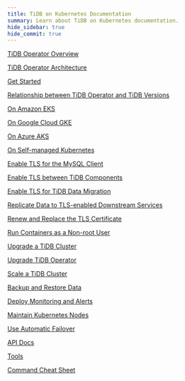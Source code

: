 ```yaml
---
title: TiDB on Kubernetes Documentation
summary: Learn about TiDB on Kubernetes documentation.
hide_sidebar: true
hide_commit: true
---
```


<LearningPathContainer platform="tidb-operator" title="TiDB on Kubernetes" subTitle="Using TiDB Operator provided by PingCAP, you can run and maintain TiDB seamlessly on the Kubernetes clusters deployed on a public cloud or in a self-managed environment.">

<LearningPath label="Learn" icon="cloud1">

[TiDB Operator Overview](https://docs.pingcap.com/tidb-in-kubernetes/v1.6/tidb-operator-overview)

[TiDB Operator Architecture](https://docs.pingcap.com/tidb-in-kubernetes/v1.6/architecture)

[Get Started](https://docs.pingcap.com/tidb-in-kubernetes/v1.6/get-started)

[Relationship between TiDB Operator and TiDB Versions](https://docs.pingcap.com/tidb-in-kubernetes/v1.6/tidb-operator-overview)

</LearningPath>

<LearningPath label="Deploy TiDB" icon="deploy">

[On Amazon EKS](https://docs.pingcap.com/tidb-in-kubernetes/v1.6/deploy-on-aws-eks)

[On Google Cloud GKE](https://docs.pingcap.com/tidb-in-kubernetes/v1.6/deploy-on-gcp-gke)

[On Azure AKS](https://docs.pingcap.com/tidb-in-kubernetes/v1.6/deploy-on-azure-aks)

[On Self-managed Kubernetes](https://docs.pingcap.com/tidb-in-kubernetes/v1.6/deploy-on-general-kubernetes)

</LearningPath>

<LearningPath label="Secure" icon="cloud3">

[Enable TLS for the MySQL Client](https://docs.pingcap.com/tidb-in-kubernetes/v1.6/enable-tls-for-mysql-client)

[Enable TLS between TiDB Components](https://docs.pingcap.com/tidb-in-kubernetes/v1.6/enable-tls-between-components)

[Enable TLS for TiDB Data Migration](https://docs.pingcap.com/tidb-in-kubernetes/v1.6/enable-tls-for-dm)

[Replicate Data to TLS-enabled Downstream Services](https://docs.pingcap.com/tidb-in-kubernetes/v1.6/enable-tls-for-ticdc-sink)

[Renew and Replace the TLS Certificate](https://docs.pingcap.com/tidb-in-kubernetes/v1.6/renew-tls-certificate)

[Run Containers as a Non-root User](https://docs.pingcap.com/tidb-in-kubernetes/v1.6/containers-run-as-non-root-user)

</LearningPath>

<LearningPath label="Manage" icon="maintain">

[Upgrade a TiDB Cluster](https://docs.pingcap.com/tidb-in-kubernetes/v1.6/upgrade-a-tidb-cluster)

[Upgrade TiDB Operator](https://docs.pingcap.com/tidb-in-kubernetes/v1.6/upgrade-tidb-operator)

[Scale a TiDB Cluster](https://docs.pingcap.com/tidb-in-kubernetes/v1.6/scale-a-tidb-cluster)

[Backup and Restore Data](https://docs.pingcap.com/tidb-in-kubernetes/v1.6/backup-restore-overview)

[Deploy Monitoring and Alerts](https://docs.pingcap.com/tidb-in-kubernetes/v1.6/monitor-a-tidb-cluster)

[Maintain Kubernetes Nodes](https://docs.pingcap.com/tidb-in-kubernetes/v1.6/maintain-a-kubernetes-node)

[Use Automatic Failover](https://docs.pingcap.com/tidb-in-kubernetes/v1.6/use-auto-failover)

</LearningPath>

<LearningPath label="Reference" icon="cloud-dev">

[API Docs](https://github.com/pingcap/tidb-operator/blob/v1.6.1/docs/api-references/docs.md)

[Tools](https://docs.pingcap.com/tidb-in-kubernetes/v1.6/tidb-toolkit)

[Command Cheat Sheet](https://docs.pingcap.com/tidb-in-kubernetes/v1.6/cheat-sheet)

</LearningPath>

</LearningPathContainer>
